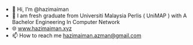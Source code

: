 - 👋 Hi, I’m @hazimaiman
- 👀 I am fresh graduate from Universiti Malaysia Perlis ( UniMAP ) with A Bachelor Engineering In Computer Network
- 🌐 www.hazimaiman.xyz
- 📫 How to reach me hazimaiman.azman@gmail.com

<!---
hazimaiman/hazimaiman is a ✨ special ✨ repository because its `README.md` (this file) appears on your GitHub profile.
You can click the Preview link to take a look at your changes.
--->
